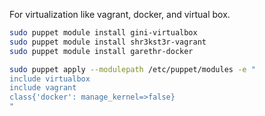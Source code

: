 For virtualization like vagrant, docker, and virtual box.

```sh
sudo puppet module install gini-virtualbox
sudo puppet module install shr3kst3r-vagrant
sudo puppet module install garethr-docker

sudo puppet apply --modulepath /etc/puppet/modules -e "
include virtualbox
include vagrant
class{'docker': manage_kernel=>false}
"
```
